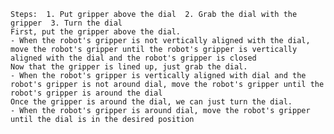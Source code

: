 
    Steps:  1. Put gripper above the dial  2. Grab the dial with the gripper  3. Turn the dial
    First, put the gripper above the dial.
    - When the robot's gripper is not vertically aligned with the dial, move the robot's gripper until the robot's gripper is vertically aligned with the dial and the robot's gripper is closed
    Now that the gripper is lined up, just grab the dial.
    - When the robot's gripper is vertically aligned with dial and the robot's gripper is not around dial, move the robot's gripper until the robot's gripper is around the dial
    Once the gripper is around the dial, we can just turn the dial. 
    - When the robot's gripper is around dial, move the robot's gripper until the dial is in the desired position